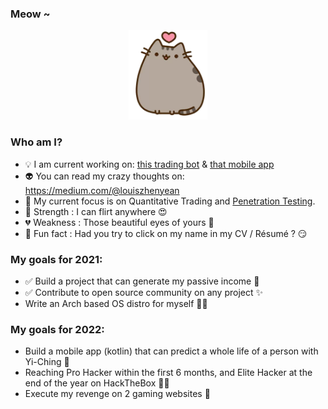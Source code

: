 ### Meow ~

<p align="center">
  <img src="kitten.png">
</p>

### Who am I?

- 💡 I am current working on: [this trading bot](https://github.com/zyairelai/futures-hero) & [that mobile app](https://github.com/zyairelai/ching-chong-calculator)
- 👽 You can read my crazy thoughts on: https://medium.com/@louiszhenyean 
- 🦄 My current focus is on Quantitative Trading and [Penetration Testing](https://app.hackthebox.com/profile/223593). 
- 💪 Strength : I can flirt anywhere 😍
- 💔 Weakness : Those beautiful eyes of yours 🥺
- 🤔 Fun fact : Had you try to click on my name in my CV / Résumé ? 😏

### My goals for 2021:
- ✅ Build a project that can generate my passive income 🚀
- ✅ Contribute to open source community on any project ✨
- Write an Arch based OS distro for myself 👨‍💻

### My goals for 2022:
- Build a mobile app (kotlin) that can predict a whole life of a person with Yi-Ching 🔮
- Reaching Pro Hacker within the first 6 months, and Elite Hacker at the end of the year on HackTheBox  👨‍💻
- Execute my revenge on 2 gaming websites 👿
